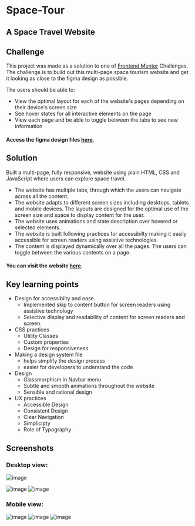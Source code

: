 
# Space-Tour
## A Space Travel Website

## Challenge
This project was made as a solution to one of [Frontend Mentor](https://www.frontendmentor.io/challenges) Challenges. The challenge is to build out this multi-page space tourism website and get it looking as close to the figma design as possible. 

The users should be able to:
- View the optimal layout for each of the website's pages depending on their device's screen size
- See hover states for all interactive elements on the page
- View each page and be able to toggle between the tabs to see new information
#### Access the figma design files [here](https://drive.google.com/drive/folders/1wwxMlWV0l7XhryuVvL5kV0aELS09orOa?usp=sharing).

## Solution
Built a multi-page, fully responsive, website using plain HTML, CSS and JavaScript where users can explore space travel. 
- The website has multiple tabs, through which the users can navigate across all the content.  
- The website adapts to different screen sizes including desktops, tablets and mobile devices. The layouts are designed for the optimal use of the screen size and space to display content for the user.
- The website uses animations and state description over hovered or selected elements.
- The website is built following practices for accessibilty making it easily accessible for screen readers using assistive technologies.
- The content is displayed dynamically over all the pages. The users can toggle between the various contents on a page.

#### You can visit the website [here](https://klakshya17.github.io/Space-Tour/).


## Key learning points
- Design for accessibilty and ease.
	- Implemented skip to content button for screen readers using assistive technology
	- Selective display and readability of content for screen readers and screen.  
-  CSS practices 
   - Utility Classes
   - Custom properties
   - Design for responsiveness
  - Making a design system file 
	  - helps simplify the design process
	  - easier for developers to understand the code
- Design 
	- Glassmorphism in Navbar menu
	- Subtle and smooth animations throughout the website
	- Sensible and rational design
- UX practices
	- Accessible Design
	- Consistent Design
	- Clear Navigation
	- Simplicipty
	- Role of Typography

## Screenshots
### Desktop view:
![image](https://user-images.githubusercontent.com/56078582/174099204-2fc19c07-e3bd-4566-b62e-9eba29efb5ac.png)
   
![image](https://user-images.githubusercontent.com/56078582/174063112-017579b2-3331-4c0c-b016-77c2d761f129.png)
![image](https://user-images.githubusercontent.com/56078582/174063179-f71c91c1-0110-439d-b33f-8c84e532e4b1.png)
### Mobile view:
![image](https://user-images.githubusercontent.com/56078582/174063239-5ffa926a-61eb-4e9b-a6b6-0dff6d1c5c0d.png)
![image](https://user-images.githubusercontent.com/56078582/174063308-a341778c-50be-403b-a7cf-b063e9d2ea73.png)
![image](https://user-images.githubusercontent.com/56078582/174063410-c6b9dc10-b957-4b2a-97bc-fcbfeaa1cfa2.png)


